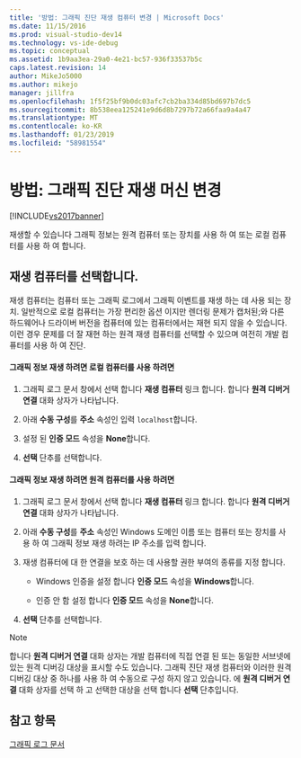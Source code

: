 ```yaml
---
title: '방법: 그래픽 진단 재생 컴퓨터 변경 | Microsoft Docs'
ms.date: 11/15/2016
ms.prod: visual-studio-dev14
ms.technology: vs-ide-debug
ms.topic: conceptual
ms.assetid: 1b9aa3ea-29a0-4e21-bc57-936f33537b5c
caps.latest.revision: 14
author: MikeJo5000
ms.author: mikejo
manager: jillfra
ms.openlocfilehash: 1f5f25bf9b0dc03afc7cb2ba334d85bd697b7dc5
ms.sourcegitcommit: 8b538eea125241e9d6d8b7297b72a66faa9a4a47
ms.translationtype: MT
ms.contentlocale: ko-KR
ms.lasthandoff: 01/23/2019
ms.locfileid: "58981554"
---
```

# <a name="how-to-change-the-graphics-diagnostics-playback-machine"></a>방법: 그래픽 진단 재생 머신 변경
[!INCLUDE[vs2017banner](../includes/vs2017banner.md)]

재생할 수 있습니다 그래픽 정보는 원격 컴퓨터 또는 장치를 사용 하 여 또는 로컬 컴퓨터를 사용 하 여 합니다.  
  
## <a name="choosing-a-playback-machine"></a>재생 컴퓨터를 선택합니다.  
 재생 컴퓨터는 컴퓨터 또는 그래픽 로그에서 그래픽 이벤트를 재생 하는 데 사용 되는 장치. 일반적으로 로컬 컴퓨터는 가장 편리한 옵션 이지만 렌더링 문제가 캡처된;와 다른 하드웨어나 드라이버 버전을 컴퓨터에 있는 컴퓨터에서는 재현 되지 않을 수 있습니다. 이런 경우 문제를 더 잘 재현 하는 원격 재생 컴퓨터를 선택할 수 있으며 여전히 개발 컴퓨터를 사용 하 여 진단.  
  
#### <a name="to-use-the-local-machine-to-play-back-graphics-information"></a>그래픽 정보 재생 하려면 로컬 컴퓨터를 사용 하려면  
  
1.  그래픽 로그 문서 창에서 선택 합니다 **재생 컴퓨터** 링크 합니다. 합니다 **원격 디버거 연결** 대화 상자가 나타납니다.  
  
2.  아래 **수동 구성**를 **주소** 속성인 입력 `localhost`합니다.  
  
3.  설정 된 **인증 모드** 속성을 **None**합니다.  
  
4.  **선택** 단추를 선택합니다.  
  
#### <a name="to-use-a-remote-machine-to-play-back-graphics-information"></a>그래픽 정보 재생 하려면 원격 컴퓨터를 사용 하려면  
  
1.  그래픽 로그 문서 창에서 선택 합니다 **재생 컴퓨터** 링크 합니다. 합니다 **원격 디버거 연결** 대화 상자가 나타납니다.  
  
2.  아래 **수동 구성**를 **주소** 속성인 Windows 도메인 이름 또는 컴퓨터 또는 장치를 사용 하 여 그래픽 정보 재생 하려는 IP 주소를 입력 합니다.  
  
3.  재생 컴퓨터에 대 한 연결을 보호 하는 데 사용할 권한 부여의 종류를 지정 합니다.  
  
    -   Windows 인증을 설정 합니다 **인증 모드** 속성을 **Windows**합니다.  
  
    -   인증 안 함 설정 합니다 **인증 모드** 속성을 **None**합니다.  
  
4.  **선택** 단추를 선택합니다.  
  
> [!NOTE]
>  합니다 **원격 디버거 연결** 대화 상자는 개발 컴퓨터에 직접 연결 된 또는 동일한 서브넷에 있는 원격 디버깅 대상을 표시할 수도 있습니다. 그래픽 진단 재생 컴퓨터와 이러한 원격 디버깅 대상 중 하나를 사용 하 여 수동으로 구성 하지 않고 있습니다. 에 **원격 디버거 연결** 대화 상자를 선택 하 고 선택한 대상을 선택 합니다 **선택** 단추입니다.  
  
## <a name="see-also"></a>참고 항목  
 [그래픽 로그 문서](../debugger/graphics-log-document.md)

